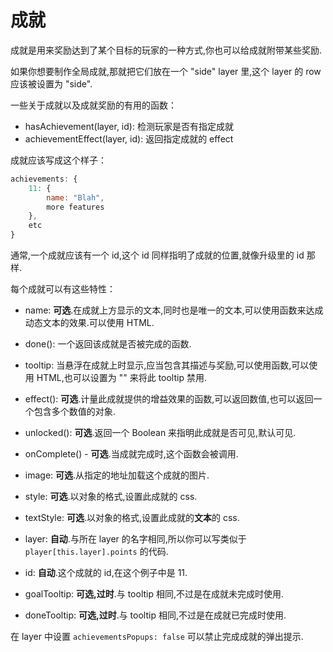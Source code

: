 # 成就

成就是用来奖励达到了某个目标的玩家的一种方式,你也可以给成就附带某些奖励.

如果你想要制作全局成就,那就把它们放在一个 "side" layer 里,这个 layer 的 row 应该被设置为 "side".

一些关于成就以及成就奖励的有用的函数：

- hasAchievement(layer, id): 检测玩家是否有指定成就
- achievementEffect(layer, id): 返回指定成就的 effect

成就应该写成这个样子：

```js
achievements: {
    11: {
        name: "Blah",
        more features
    },
    etc
}
```

通常,一个成就应该有一个 id,这个 id 同样指明了成就的位置,就像升级里的 id 那样.

每个成就可以有这些特性：

- name: **可选**.在成就上方显示的文本,同时也是唯一的文本,可以使用函数来达成动态文本的效果.可以使用 HTML.

- done(): 一个返回该成就是否被完成的函数.

- tooltip: 当悬浮在成就上时显示,应当包含其描述与奖励,可以使用函数,可以使用 HTML,也可以设置为 "" 来将此 tooltip 禁用.

- effect(): **可选**.计量此成就提供的增益效果的函数,可以返回数值,也可以返回一个包含多个数值的对象.

- unlocked(): **可选**.返回一个 Boolean 来指明此成就是否可见,默认可见.

- onComplete() - **可选**.当成就完成时,这个函数会被调用.

- image: **可选**.从指定的地址加载这个成就的图片.

- style: **可选**.以对象的格式,设置此成就的 css.

- textStyle: **可选**.以对象的格式,设置此成就的**文本**的 css.

- layer: **自动**.与所在 layer 的名字相同,所以你可以写类似于 `player[this.layer].points` 的代码.

- id: **自动**.这个成就的 id,在这个例子中是 11.

- goalTooltip: **可选,过时**.与 tooltip 相同,不过是在成就未完成时使用.

- doneTooltip: **可选,过时**.与 tooltip 相同,不过是在成就已完成时使用.

在 layer 中设置 `achievementsPopups: false` 可以禁止完成成就的弹出提示.

